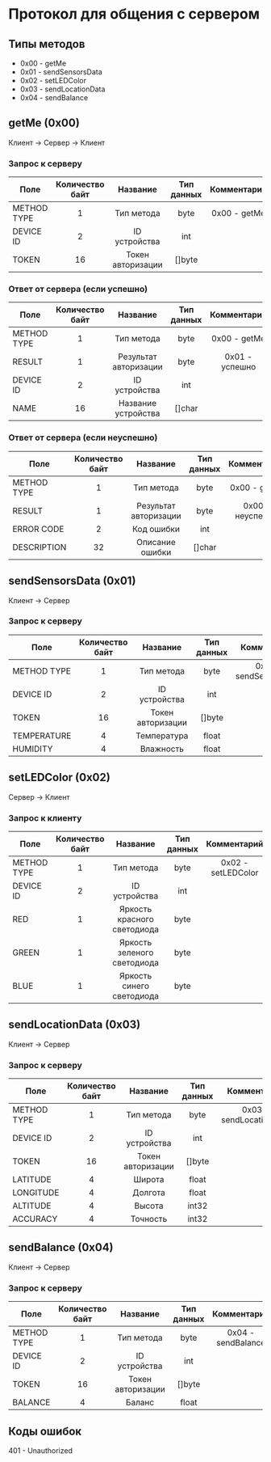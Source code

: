 # Протокол для общения с сервером

## Типы методов
- 0x00 - getMe
- 0x01 - sendSensorsData
- 0x02 - setLEDColor
- 0x03 - sendLocationData
- 0x04 - sendBalance

## getMe (0x00)
Клиент -> Сервер -> Клиент
### Запрос к серверу
| Поле        | Количество байт |     Название      | Тип данных | Комментарий  |
|-------------|:---------------:|:-----------------:|:----------:|:------------:|
| METHOD TYPE |        1        |    Тип метода     |    byte    | 0x00 - getMe |
| DEVICE ID   |        2        |   ID устройства   |    int     |              |
| TOKEN       |       16        | Токен авторизации |   []byte   |              |
### Ответ от сервера (если успешно)
| Поле        | Количество байт |       Название        | Тип данных |  Комментарий   |
|-------------|:---------------:|:---------------------:|:----------:|:--------------:|
| METHOD TYPE |        1        |      Тип метода       |    byte    |  0x00 - getMe  |
| RESULT      |        1        | Результат авторизации |    byte    | 0x01 - успешно |
| DEVICE ID   |        2        |     ID устройства     |    int     |                |
| NAME        |       16        |  Название устройства  |   []char   |                |
### Ответ от сервера (если неуспешно)
| Поле        | Количество байт |       Название        | Тип данных |   Комментарий    |
|-------------|:---------------:|:---------------------:|:----------:|:----------------:|
| METHOD TYPE |        1        |      Тип метода       |    byte    |   0x00 - getMe   |
| RESULT      |        1        | Результат авторизации |    byte    | 0x00 - неуспешно |
| ERROR CODE  |        2        |      Код ошибки       |    int     |                  |
| DESCRIPTION |       32        |    Описание ошибки    |   []char   |                  |
## sendSensorsData (0x01)
Клиент -> Сервер
### Запрос к серверу
| Поле        | Количество байт |     Название      | Тип данных |      Комментарий       |
|-------------|:---------------:|:-----------------:|:----------:|:----------------------:|
| METHOD TYPE |        1        |    Тип метода     |    byte    | 0x01 - sendSensorsData |
| DEVICE ID   |        2        |   ID устройства   |    int     |                        |
| TOKEN       |       16        | Токен авторизации |   []byte   |                        |
| TEMPERATURE |        4        |    Температура    |   float    |                        |
| HUMIDITY    |        4        |     Влажность     |   float    |                        |
## setLEDColor (0x02)
Сервер -> Клиент
### Запрос к клиенту
| Поле        | Количество байт |          Название           | Тип данных |    Комментарий     |
|-------------|:---------------:|:---------------------------:|:----------:|:------------------:|
| METHOD TYPE |        1        |         Тип метода          |    byte    | 0x02 - setLEDColor |
| DEVICE ID   |        2        |        ID устройства        |    int     |                    |
| RED         |        1        | Яркость красного светодиода |    byte    |                    |
| GREEN       |        1        | Яркость зеленого светодиода |    byte    |                    |
| BLUE        |        1        |  Яркость синего светодиода  |    byte    |                    |
## sendLocationData (0x03)
Клиент -> Сервер
### Запрос к серверу
| Поле        | Количество байт |     Название      | Тип данных |       Комментарий       |
|-------------|:---------------:|:-----------------:|:----------:|:-----------------------:|
| METHOD TYPE |        1        |    Тип метода     |    byte    | 0x03 - sendLocationData |
| DEVICE ID   |        2        |   ID устройства   |    int     |                         |
| TOKEN       |       16        | Токен авторизации |   []byte   |                         |
| LATITUDE    |        4        |      Широта       |   float    |                         |
| LONGITUDE   |        4        |      Долгота      |   float    |                         |
| ALTITUDE    |        4        |      Высота       |   int32    |                         |
| ACCURACY    |        4        |     Точность      |   int32    |                         |
## sendBalance (0x04)
Клиент -> Сервер
### Запрос к серверу
| Поле        | Количество байт |     Название      | Тип данных |    Комментарий     |
|-------------|:---------------:|:-----------------:|:----------:|:------------------:|
| METHOD TYPE |        1        |    Тип метода     |    byte    | 0x04 - sendBalance |
| DEVICE ID   |        2        |   ID устройства   |    int     |                    |
| TOKEN       |       16        | Токен авторизации |   []byte   |                    |
| BALANCE     |        4        |      Баланс       |   float    |                    |

## Коды ошибок
401 - Unauthorized